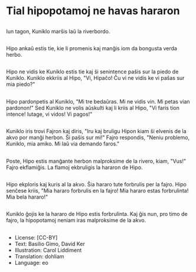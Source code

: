 # Tial hipopotamoj ne havas hararon

##
Iun tagon, Kuniklo marŝis laŭ la riverbordo.

##
Hipo ankaŭ estis tie, kie li promenis kaj manĝis iom da bongusta verda herbo.

##
Hipo ne vidis ke Kuniklo estis tie kaj ŝi senintence paŝis sur la piedo de Kuniklo. Kuniklo ekkriis al Hipo, "Vi, Hipaĉo! Ĉu vi ne vidis ke vi paŝas sur mia piedo?"

##
Hipo pardonpetis al Kuniklo, "Mi tre bedaŭras. Mi ne vidis vin. Mi petas vian pardonon!" Sed Kuniklo ne volis aŭskulti kaj li kriis al Hipo, "Vi faris tion intence! Iutage, vi vidos! Vi pagos!"

##
Kuniklo iris trovi Fajron kaj diris, "Iru kaj bruligu Hipon kiam ŝi elvenis de la akvo por manĝi herbon. Ŝi paŝis sur mi!" Fajro respondis, "Neniu problemo, Kuniklo, mia amiko. Mi laŭ via demando faros."

##
Poste, Hipo estis manĝante herbon malproksime de la rivero, kiam, "Vus!" Fajro ekflamiĝis. La flamoj ekbruligis la hararon de Hipo.

##
Hipo ekploris kaj kuris al la akvo. Ŝia hararo tute forbrulis per la fajro. Hipo senĉese kriis, "Mia hararo forbrulis en la fajro! Mia hararo estas forbrulinta! Mia bela hararo!"

##
Kuniklo ĝojis ke la hararo de Hipo estis forbrulinta. Kaj ĝis nun, pro timo de fajro, la hipopotamoj neniam iras malproksime de la akvo.

##
* License: [CC-BY]
* Text: Basilio Gimo, David Ker
* Illustration: Carol Liddiment
* Translation: dohliam
* Language: eo
